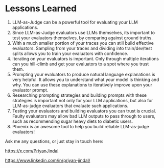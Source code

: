 # Lessons Learned

1. LLM-as-Judge can be a powerful tool for evaluating your LLM applications. 
2. Since LLM-as-Judge evaluators use LLMs themselves, its important to test your evaluators themselves, by comparing against ground truths. 
3. With a much smaller portion of your traces you can still build effective evaluators. Sampling from your traces and dividing into train/dev/test splits allows you to train your evaluators with confidence. 
4. Iterating on your evaluators is important. Only through multiple iterations can you hill-climb and get your evaluators to a spot where you trust them.
5. Prompting your evaluators to produce natural language explanations is very helpful. It allows you to understand what your model is thinking and why. You can use these explanations to iteratively improve upon your evaluator prompt. 
6. Researching prompting strategies and building prompts with these strategies is important not only for your LLM applications, but also for LLM-as-judge evaluators that evaluate such applications. 
7. Testing your evaluators and building evaluators you can trust is crucial. Faulty evaluators may allow bad LLM outputs to pass through to users, such as recommending sugar heavy diets to diabetic users. 
8. Phoenix is an awesome tool to help you build reliable LLM-as-judge evaluators!

Ask me any questions, or just stay in touch here:

https://x.com/PriyanJindal

https://www.linkedin.com/in/priyan-jindal/
